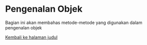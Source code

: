 # Pengenalan Objek

Bagian ini akan membahas metode-metode yang digunakan dalam pengenalan objek

[Kembali ke halaman judul](README.md)
